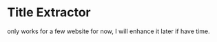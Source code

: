Title Extractor
===============

only works for a few website for now, I will enhance it later if have time.